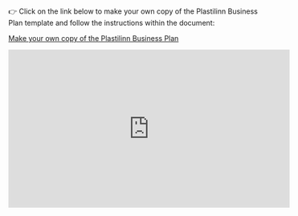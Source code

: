 <p>👉 Click on the link below to make your own copy of the Plastilinn Business Plan template and follow the instructions within the document:</p>

<a href="https://docs.google.com/document/d/1NOSRxpB-GmAmRfzr7IGrITSl-iu6X2QwmaJu17nK7y4/copy" target="_blank">Make your own copy of the Plastilinn Business Plan</a>

<iframe width="560" height="315" src="https://www.youtube.com/embed/4j7zdngUxpk?si=DkVqGXhgJERdad0E" title="YouTube video player" frameborder="0" allow="accelerometer; autoplay; clipboard-write; encrypted-media; gyroscope; picture-in-picture; web-share" referrerpolicy="strict-origin-when-cross-origin" allowfullscreen></iframe>
